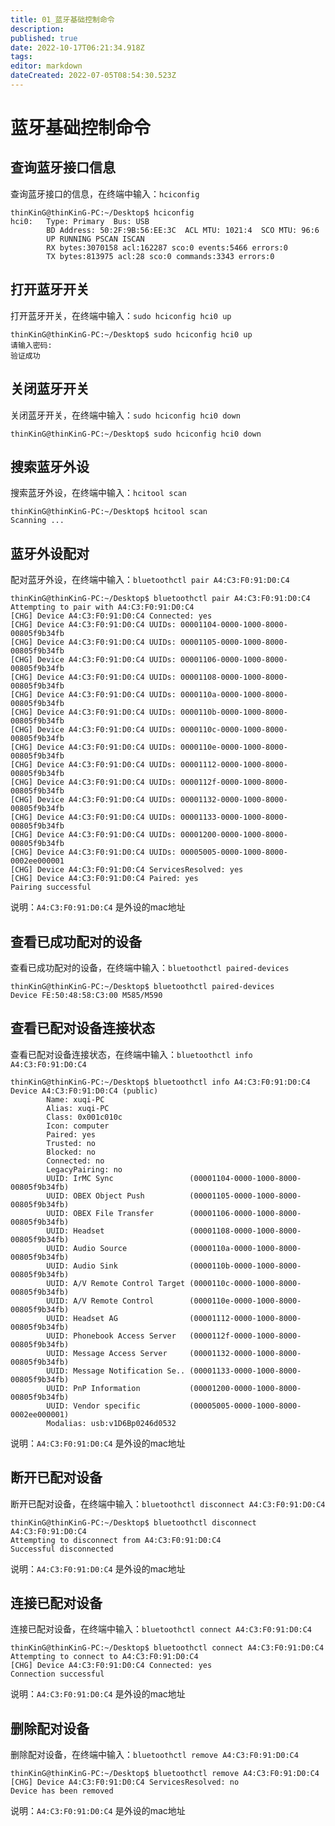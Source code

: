 ```yaml
---
title: 01_蓝牙基础控制命令
description: 
published: true
date: 2022-10-17T06:21:34.918Z
tags: 
editor: markdown
dateCreated: 2022-07-05T08:54:30.523Z
---
```


# 蓝牙基础控制命令
## 查询蓝牙接口信息
查询蓝牙接口的信息，在终端中输入：`hciconfig`

```
thinKinG@thinKinG-PC:~/Desktop$ hciconfig 
hci0:   Type: Primary  Bus: USB
        BD Address: 50:2F:9B:56:EE:3C  ACL MTU: 1021:4  SCO MTU: 96:6
        UP RUNNING PSCAN ISCAN 
        RX bytes:3070158 acl:162287 sco:0 events:5466 errors:0
        TX bytes:813975 acl:28 sco:0 commands:3343 errors:0
```

## 打开蓝牙开关
打开蓝牙开关，在终端中输入：`sudo hciconfig hci0 up`
```
thinKinG@thinKinG-PC:~/Desktop$ sudo hciconfig hci0 up
请输入密码:
验证成功
```

## 关闭蓝牙开关
关闭蓝牙开关，在终端中输入：`sudo hciconfig hci0 down`
```
thinKinG@thinKinG-PC:~/Desktop$ sudo hciconfig hci0 down
```

## 搜索蓝牙外设
搜索蓝牙外设，在终端中输入：`hcitool scan`
```
thinKinG@thinKinG-PC:~/Desktop$ hcitool scan 
Scanning ...
```

## 蓝牙外设配对
配对蓝牙外设，在终端中输入：`bluetoothctl pair A4:C3:F0:91:D0:C4`  
```
thinKinG@thinKinG-PC:~/Desktop$ bluetoothctl pair A4:C3:F0:91:D0:C4
Attempting to pair with A4:C3:F0:91:D0:C4
[CHG] Device A4:C3:F0:91:D0:C4 Connected: yes
[CHG] Device A4:C3:F0:91:D0:C4 UUIDs: 00001104-0000-1000-8000-00805f9b34fb
[CHG] Device A4:C3:F0:91:D0:C4 UUIDs: 00001105-0000-1000-8000-00805f9b34fb
[CHG] Device A4:C3:F0:91:D0:C4 UUIDs: 00001106-0000-1000-8000-00805f9b34fb
[CHG] Device A4:C3:F0:91:D0:C4 UUIDs: 00001108-0000-1000-8000-00805f9b34fb
[CHG] Device A4:C3:F0:91:D0:C4 UUIDs: 0000110a-0000-1000-8000-00805f9b34fb
[CHG] Device A4:C3:F0:91:D0:C4 UUIDs: 0000110b-0000-1000-8000-00805f9b34fb
[CHG] Device A4:C3:F0:91:D0:C4 UUIDs: 0000110c-0000-1000-8000-00805f9b34fb
[CHG] Device A4:C3:F0:91:D0:C4 UUIDs: 0000110e-0000-1000-8000-00805f9b34fb
[CHG] Device A4:C3:F0:91:D0:C4 UUIDs: 00001112-0000-1000-8000-00805f9b34fb
[CHG] Device A4:C3:F0:91:D0:C4 UUIDs: 0000112f-0000-1000-8000-00805f9b34fb
[CHG] Device A4:C3:F0:91:D0:C4 UUIDs: 00001132-0000-1000-8000-00805f9b34fb
[CHG] Device A4:C3:F0:91:D0:C4 UUIDs: 00001133-0000-1000-8000-00805f9b34fb
[CHG] Device A4:C3:F0:91:D0:C4 UUIDs: 00001200-0000-1000-8000-00805f9b34fb
[CHG] Device A4:C3:F0:91:D0:C4 UUIDs: 00005005-0000-1000-8000-0002ee000001
[CHG] Device A4:C3:F0:91:D0:C4 ServicesResolved: yes
[CHG] Device A4:C3:F0:91:D0:C4 Paired: yes
Pairing successful

```
说明：`A4:C3:F0:91:D0:C4` 是外设的mac地址

## 查看已成功配对的设备
查看已成功配对的设备，在终端中输入：`bluetoothctl paired-devices
`
```
thinKinG@thinKinG-PC:~/Desktop$ bluetoothctl paired-devices
Device FE:50:48:58:C3:00 M585/M590
```

## 查看已配对设备连接状态
查看已配对设备连接状态，在终端中输入：`bluetoothctl info A4:C3:F0:91:D0:C4`
```
thinKinG@thinKinG-PC:~/Desktop$ bluetoothctl info A4:C3:F0:91:D0:C4
Device A4:C3:F0:91:D0:C4 (public)
        Name: xuqi-PC
        Alias: xuqi-PC
        Class: 0x001c010c
        Icon: computer
        Paired: yes
        Trusted: no
        Blocked: no
        Connected: no
        LegacyPairing: no
        UUID: IrMC Sync                 (00001104-0000-1000-8000-00805f9b34fb)
        UUID: OBEX Object Push          (00001105-0000-1000-8000-00805f9b34fb)
        UUID: OBEX File Transfer        (00001106-0000-1000-8000-00805f9b34fb)
        UUID: Headset                   (00001108-0000-1000-8000-00805f9b34fb)
        UUID: Audio Source              (0000110a-0000-1000-8000-00805f9b34fb)
        UUID: Audio Sink                (0000110b-0000-1000-8000-00805f9b34fb)
        UUID: A/V Remote Control Target (0000110c-0000-1000-8000-00805f9b34fb)
        UUID: A/V Remote Control        (0000110e-0000-1000-8000-00805f9b34fb)
        UUID: Headset AG                (00001112-0000-1000-8000-00805f9b34fb)
        UUID: Phonebook Access Server   (0000112f-0000-1000-8000-00805f9b34fb)
        UUID: Message Access Server     (00001132-0000-1000-8000-00805f9b34fb)
        UUID: Message Notification Se.. (00001133-0000-1000-8000-00805f9b34fb)
        UUID: PnP Information           (00001200-0000-1000-8000-00805f9b34fb)
        UUID: Vendor specific           (00005005-0000-1000-8000-0002ee000001)
        Modalias: usb:v1D6Bp0246d0532
```
说明：`A4:C3:F0:91:D0:C4` 是外设的mac地址

## 断开已配对设备
断开已配对设备，在终端中输入：`bluetoothctl disconnect A4:C3:F0:91:D0:C4`
```
thinKinG@thinKinG-PC:~/Desktop$ bluetoothctl disconnect A4:C3:F0:91:D0:C4
Attempting to disconnect from A4:C3:F0:91:D0:C4
Successful disconnected
```
说明：`A4:C3:F0:91:D0:C4` 是外设的mac地址

## 连接已配对设备
连接已配对设备，在终端中输入：`bluetoothctl connect A4:C3:F0:91:D0:C4`
```
thinKinG@thinKinG-PC:~/Desktop$ bluetoothctl connect A4:C3:F0:91:D0:C4
Attempting to connect to A4:C3:F0:91:D0:C4
[CHG] Device A4:C3:F0:91:D0:C4 Connected: yes
Connection successful
```
说明：`A4:C3:F0:91:D0:C4` 是外设的mac地址

## 删除配对设备
删除配对设备，在终端中输入：`bluetoothctl remove A4:C3:F0:91:D0:C4`
```
thinKinG@thinKinG-PC:~/Desktop$ bluetoothctl remove A4:C3:F0:91:D0:C4
[CHG] Device A4:C3:F0:91:D0:C4 ServicesResolved: no
Device has been removed
```
说明：`A4:C3:F0:91:D0:C4` 是外设的mac地址


